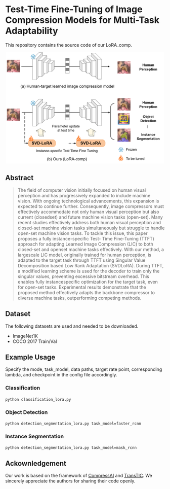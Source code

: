 # Test-Time Fine-Tuning of Image Compression Models for Multi-Task Adaptability

This repository contains the source code of our LoRA_comp.

<p align="center">
<img width="500" src="overview.png">
</p>

## Abstract
>The field of computer vision initially focused on human visual perception and has progressively expanded to include machine vision. With ongoing technological advancements, this expansion is expected to continue further. Consequently, image compressors must effectively accommodate not only human visual perception but also current (closedset) and future machine vision tasks (open-set). Many recent studies effectively address both human visual perception and closed-set machine vision tasks simultaneously but struggle to handle open-set machine vision tasks. To tackle this issue, this paper proposes a fully instance-specific Test- Time Fine-Tuning (TTFT) approach for adapting Learned Image Compression (LIC) to both closed-set and openset machine tasks effectively. With our method, a largescale LIC model, originally trained for human perception, is adapted to the target task through TTFT using Singular Value Decomposition based Low Rank Adaptation (SVDLoRA). During TTFT, a modified learning scheme is used for the decoder to train only the singular values, preventing excessive bitstream overhead. This enables fully instancespecific optimization for the target task, even for open-set tasks. Experimental results demonstrate that the proposed method effectively adapts the backbone compressor to diverse machine tasks, outperforming competing methods. 

## Dataset
The following datasets are used and needed to be downloaded.
- ImageNet1K
- COCO 2017 Train/Val

## Example Usage 
Specify the mode, task_model, data paths, target rate point, corresponding lambda, and checkpoint in the config file accordingly.

### Classification
`python classification_lora.py`<br>

### Object Detection
`python detection_segmentation_lora.py task_model=faster_rcnn`<br>

### Instance Segmentation
`python detection_segmentation_lora.py task_model=mask_rcnn`<br>

## Ackownledgement
Our work is based on the framework of [CompressAI](https://github.com/InterDigitalInc/CompressAI) and [TransTIC](https://github.com/NYCU-MAPL/TransTIC). We sincerely appreciate the authors for sharing their code openly.

